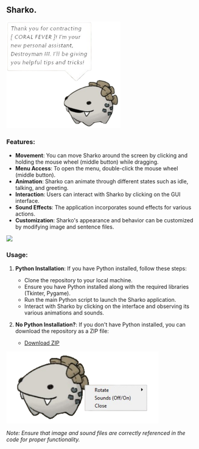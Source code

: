 
## Sharko.

<img src="/img/1.png" width="300">

### Features:
- **Movement**: You can move Sharko around the screen by clicking and holding the mouse wheel (middle button) while dragging.
- **Menu Access**: To open the menu, double-click the mouse wheel (middle button).
- **Animation**: Sharko can animate through different states such as idle, talking, and greeting.
- **Interaction**: Users can interact with Sharko by clicking on the GUI interface.
- **Sound Effects**: The application incorporates sound effects for various actions.
- **Customization**: Sharko's appearance and behavior can be customized by modifying image and sentence files.


<img src="/img/5.gif" width="400">

### Usage:
1. **Python Installation**: If you have Python installed, follow these steps:
    - Clone the repository to your local machine.
    - Ensure you have Python installed along with the required libraries (Tkinter, Pygame).
    - Run the main Python script to launch the Sharko application.
    - Interact with Sharko by clicking on the interface and observing its various animations and sounds.

2. **No Python Installation?**: If you don't have Python installed, you can download the repository as a ZIP file:
    - [Download ZIP](https://github.com/pinkiwinter/sharko-pet/blob/main/sharko.zip)


<img src="/img/2.png" width="400">



*Note: Ensure that image and sound files are correctly referenced in the code for proper functionality.*
